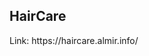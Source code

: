 <img src="" />
<h2>
  <span>Hair<span color="red">Care</span></span>
  <img src="" align="right"/>
</h2>
Link: https://haircare.almir.info/
